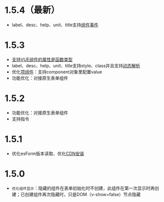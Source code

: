 # 1.5.4（最新）
- label、desc、help、unit、title支持[组件事件](../base/com-format.md#组件事件)

# 1.5.3
- [支持VUE组件的属性是函数类型](../base/com-format.md#当props里面的某属性是的类型是函数怎么办？)
- label、desc、help、unit、title支持style、class并且支持[动态解析](../base/com-standard.md)
- 优化[项组件](../base/component.md)：支持component对象里配置value
- 功能优化：对接原生表单组件

# 1.5.2
- 功能优化：对接原生表单组件
- 支持指令

# 1.5.1
- 优化esForm版本读取、优化[CDN安装](../base/install.md#npm安装)

# 1.5.0
- `优化组件显示`：隐藏的组件在表单初始化时不创建，此组件在第一次显示时再创建；已创建组件再次隐藏时，只是DOM（v-show=false）节点隐藏


